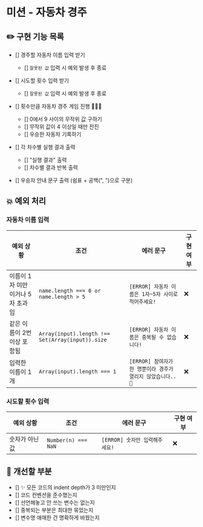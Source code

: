 # 미션 - 자동차 경주

## ✏️ 구현 기능 목록

- [] 경주할 자동차 이름 입력 받기

  - [] `잘못된 값` 입력 시 예외 발생 후 종료

- [] 시도할 횟수 입력 받기

  - [] `잘못된 값` 입력 시 예외 발생 후 종료

- [] 횟수만큼 자동차 경주 게임 진행 🚗🚓🚕

  - [] 0에서 9 사이의 무작위 값 구하기
  - [] 무작위 값이 4 이상일 때만 전진
  - [] 우승한 자동차 기록하기

- [] 각 차수별 실행 결과 출력

  - [] "실행 결과" 출력
  - [] 차수별 결과 반복 출력

- [] 우승자 안내 문구 출력 (쉼표 + 공백(", ")으로 구분)

## 💥 예외 처리

### 자동차 이름 입력

| 예외 상황                        | 조건                                             | 에러 문구                                                   | 구현 여부 |
| -------------------------------- | ------------------------------------------------ | ----------------------------------------------------------- | --------- |
| 이름이 1자 미만이거나 5자 초과임 | `name.length === 0 or name.length > 5`           | `[ERROR] 자동차 이름은 1자~5자 사이로 적어주세요!`          | ❌        |
| 같은 이름이 2번 이상 포함됨      | `Array(input).length !== Set(Array(input)).size` | `[ERROR] 자동차 이름은 중복될 수 없습니다!`                 | ❌        |
| 입력한 이름이 1개                | `Array(input).length === 1`                      | `[ERROR] 참여자가 한 명뿐이라 경주가 열리지 않았습니다..🤔` | ❌        |

### 시도할 횟수 입력

| 예외 상황      | 조건                | 에러 문구                      | 구현 여부 |
| -------------- | ------------------- | ------------------------------ | --------- |
| 숫자가 아닌 값 | `Number(n) === NaN` | `[ERROR] 숫자만 입력해주세요!` | ❌        |

## 🤔 개선할 부분

- [] ✨ 모든 코드의 indent depth가 3 미만인지
- [] 코드 컨벤션을 준수했는지
- [] 선언해놓고 안 쓰는 변수는 없는지
- [] 중복되는 부분은 최대한 묶었는지
- [] 변수명 애매한 건 명확하게 바꿨는지
